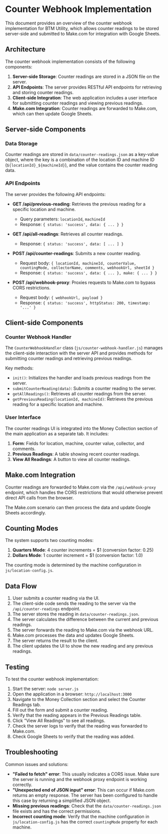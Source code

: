 # Counter Webhook Implementation

This document provides an overview of the counter webhook implementation for BTM Utility, which allows counter readings to be stored server-side and submitted to Make.com for integration with Google Sheets.

## Architecture

The counter webhook implementation consists of the following components:

1. **Server-side Storage**: Counter readings are stored in a JSON file on the server.
2. **API Endpoints**: The server provides RESTful API endpoints for retrieving and storing counter readings.
3. **Client-side Integration**: The web application includes a user interface for submitting counter readings and viewing previous readings.
4. **Make.com Integration**: Counter readings are forwarded to Make.com, which can then update Google Sheets.

## Server-side Components

### Data Storage

Counter readings are stored in `data/counter-readings.json` as a key-value object, where the key is a combination of the location ID and machine ID (`${locationId}_${machineId}`), and the value contains the counter reading data.

### API Endpoints

The server provides the following API endpoints:

- **GET /api/previous-reading**: Retrieves the previous reading for a specific location and machine.
  - Query parameters: `locationId`, `machineId`
  - Response: `{ status: 'success', data: { ... } }`

- **GET /api/all-readings**: Retrieves all counter readings.
  - Response: `{ status: 'success', data: [ ... ] }`

- **POST /api/counter-readings**: Submits a new counter reading.
  - Request body: `{ locationId, machineId, counterValue, countingMode, collectorName, comments, webhookUrl, sheetId }`
  - Response: `{ status: 'success', data: { ... }, make: { ... } }`

- **POST /api/webhook-proxy**: Proxies requests to Make.com to bypass CORS restrictions.
  - Request body: `{ webhookUrl, payload }`
  - Response: `{ status: 'success', httpStatus: 200, timestamp: '...' }`

## Client-side Components

### Counter Webhook Handler

The `CounterWebhookHandler` class (`js/counter-webhook-handler.js`) manages the client-side interaction with the server API and provides methods for submitting counter readings and retrieving previous readings.

Key methods:
- `init()`: Initializes the handler and loads previous readings from the server.
- `submitCounterReading(data)`: Submits a counter reading to the server.
- `getAllReadings()`: Retrieves all counter readings from the server.
- `getPreviousReading(locationId, machineId)`: Retrieves the previous reading for a specific location and machine.

### User Interface

The counter readings UI is integrated into the Money Collection section of the main application as a separate tab. It includes:

1. **Form**: Fields for location, machine, counter value, collector, and comments.
2. **Previous Readings**: A table showing recent counter readings.
3. **View All Readings**: A button to view all counter readings.

## Make.com Integration

Counter readings are forwarded to Make.com via the `/api/webhook-proxy` endpoint, which handles the CORS restrictions that would otherwise prevent direct API calls from the browser.

The Make.com scenario can then process the data and update Google Sheets accordingly.

## Counting Modes

The system supports two counting modes:

1. **Quarters Mode**: 4 counter increments = $1 (conversion factor: 0.25)
2. **Dollars Mode**: 1 counter increment = $1 (conversion factor: 1.0)

The counting mode is determined by the machine configuration in `js/location-config.js`.

## Data Flow

1. User submits a counter reading via the UI.
2. The client-side code sends the reading to the server via the `/api/counter-readings` endpoint.
3. The server stores the reading in `data/counter-readings.json`.
4. The server calculates the difference between the current and previous readings.
5. The server forwards the reading to Make.com via the webhook URL.
6. Make.com processes the data and updates Google Sheets.
7. The server returns the result to the client.
8. The client updates the UI to show the new reading and any previous readings.

## Testing

To test the counter webhook implementation:

1. Start the server: `node server.js`
2. Open the application in a browser: `http://localhost:3000`
3. Navigate to the Money Collection section and select the Counter Readings tab.
4. Fill out the form and submit a counter reading.
5. Verify that the reading appears in the Previous Readings table.
6. Click "View All Readings" to see all readings.
7. Check the server logs to verify that the reading was forwarded to Make.com.
8. Check Google Sheets to verify that the reading was added.

## Troubleshooting

Common issues and solutions:

- **"Failed to fetch" error**: This usually indicates a CORS issue. Make sure the server is running and the webhook proxy endpoint is working correctly.
- **"Unexpected end of JSON input" error**: This can occur if Make.com returns an empty response. The server has been configured to handle this case by returning a simplified JSON object.
- **Missing previous readings**: Check that the `data/counter-readings.json` file exists and has the correct permissions.
- **Incorrect counting mode**: Verify that the machine configuration in `js/location-config.js` has the correct `countingMode` property for each machine.